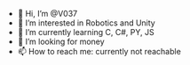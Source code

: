 - 👋 Hi, I’m @V037
- 👀 I’m interested in Robotics and Unity
- 🌱 I’m currently learning C, C#, PY, JS
- 💞️ I’m looking for money
- 📫 How to reach me: currently not reachable

